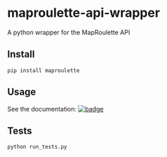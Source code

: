 # maproulette-api-wrapper

A python wrapper for the MapRoulette API

## Install

`pip install maproulette`

## Usage

See the documentation: [![badge](https://readthedocs.org/projects/maproulette-api-wrapper/badge/?version=latest)](https://readthedocs.org/projects/maproulette-api-wrapper/?badge=latest)

## Tests

`python run_tests.py`
